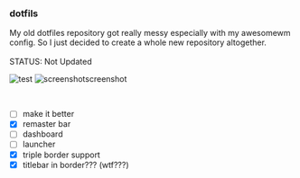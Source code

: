 ### dotfils
My old dotfiles repository got really messy especially with my awesomewm config. So I just decided to create a whole new repository altogether.
<br><br>
STATUS: Not Updated
<br>

![test](https://github.com/user-attachments/assets/7047c318-dd19-4863-a8ea-e99685f7e471)
![screenshotscreenshot](https://github.com/user-attachments/assets/ae2b473f-ef34-48b0-b92d-be058908b495)

<br>

- [ ] make it better
- [x] remaster bar
- [ ] dashboard
- [ ] launcher
- [x] triple border support
- [x] titlebar in border??? (wtf???)

<br>

